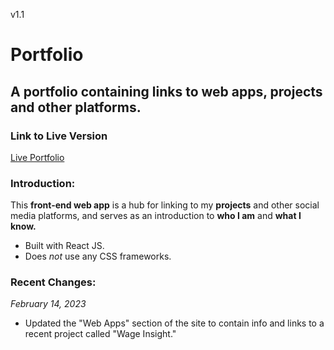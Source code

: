 v1.1
# Portfolio
## A portfolio containing links to web apps, projects and other platforms.

### Link to Live Version
[Live Portfolio](https://nevinklein.netlify.app/)

### Introduction:
This **front-end web app** is a hub for linking to my **projects** and other social media platforms, and serves as an introduction to **who I am** and **what I know.**
* Built with React JS.
* Does *not* use any CSS frameworks.

### Recent Changes:
*February 14, 2023*
* Updated the "Web Apps" section of the site to contain info and links to a recent project called "Wage Insight."